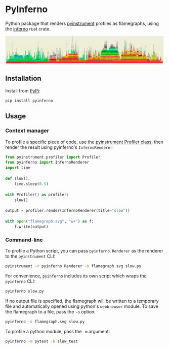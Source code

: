 # PyInferno
Python package that renders [pyinstrument](https://github.com/joerick/pyinstrument) profiles as flamegraphs, using the [inferno](https://github.com/jonhoo/inferno) rust crate.

![Example pandas trace](images/pandas_example.png)

## Installation
Install from [PyPi](https://pypi.org/project/pyinferno/):
```
pip install pyinferno
```
## Usage
### Context manager
To profile a specific piece of code, use the [pyinstrument Profiler class](https://pyinstrument.readthedocs.io/en/latest/guide.html#profile-a-specific-chunk-of-code), then render the result using pyinferno's `InfernoRenderer`:
```python
from pyinstrument.profiler import Profiler
from pyinferno import InfernoRenderer
import time

def slow():
    time.sleep(0.5)

with Profiler() as profiler:
    slow()

output = profiler.render(InfernoRenderer(title="slow"))

with open("flamegraph.svg", "w+") as f:
    f.write(output)
```

### Command-line
To profile a Python script, you can pass `pyinferno.Renderer` as the renderer to the `pyinstrument` CLI:
```bash
pyinstrument -r pyinferno.Renderer -o flamegraph.svg slow.py
```

For convenience, `pyinferno` includes its own script which wraps the `pyinferno` CLI:
```bash
pyinferno slow.py
```

If no output file is specified, the flamegraph will be written to a temporary file and automatically opened using python's `webbrowser` module. To save the flamegraph to a file, pass the `-o` option:
```bash
pyinferno -o flamegraph.svg slow.py
```

To profile a python module, pass the `-m` argument:
```bash
pyinferno -m pytest -k slow_test
```
